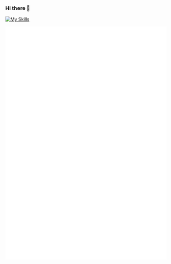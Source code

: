### Hi there 👋

[![My Skills](https://skillicons.dev/icons?i=vscode,flutter,dart,rust,swift,cpp,docker)](https://skillicons.dev)

![Metrics](/github-metrics.svg)
